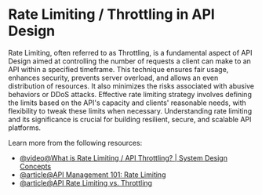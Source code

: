 # Rate Limiting / Throttling in API Design

Rate Limiting, often referred to as Throttling, is a fundamental aspect of API Design aimed at controlling the number of requests a client can make to an API within a specified timeframe. This technique ensures fair usage, enhances security, prevents server overload, and allows an even distribution of resources. It also minimizes the risks associated with abusive behaviors or DDoS attacks. Effective rate limiting strategy involves defining the limits based on the API's capacity and clients' reasonable needs, with flexibility to tweak these limits when necessary. Understanding rate limiting and its significance is crucial for building resilient, secure, and scalable API platforms.

Learn more from the following resources:

- [@video@What is Rate Limiting / API Throttling? | System Design Concepts](https://www.youtube.com/watch?v=9CIjoWPwAhU)
- [@article@API Management 101: Rate Limiting](https://tyk.io/learning-center/api-rate-limiting/)
- [@article@API Rate Limiting vs. Throttling](https://blog.stoplight.io/best-practices-api-rate-limiting-vs-throttling)